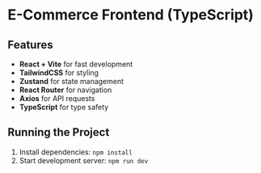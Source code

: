 # E-Commerce Frontend (TypeScript)

## Features

- **React + Vite** for fast development
- **TailwindCSS** for styling
- **Zustand** for state management
- **React Router** for navigation
- **Axios** for API requests
- **TypeScript** for type safety

## Running the Project

1. Install dependencies: `npm install`
2. Start development server: `npm run dev`
